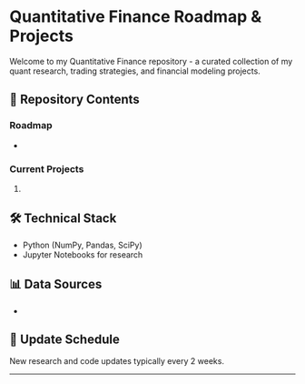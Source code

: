 # Quantitative Finance Roadmap & Projects

Welcome to my Quantitative Finance repository - a curated collection of my quant research, trading strategies, and financial modeling projects.

## 📌 Repository Contents

### Roadmap
- 

### Current Projects
1.

## 🛠️ Technical Stack
- Python (NumPy, Pandas, SciPy)
- Jupyter Notebooks for research

## 📊 Data Sources
- 


## 📅 Update Schedule
New research and code updates typically every 2 weeks.

---
